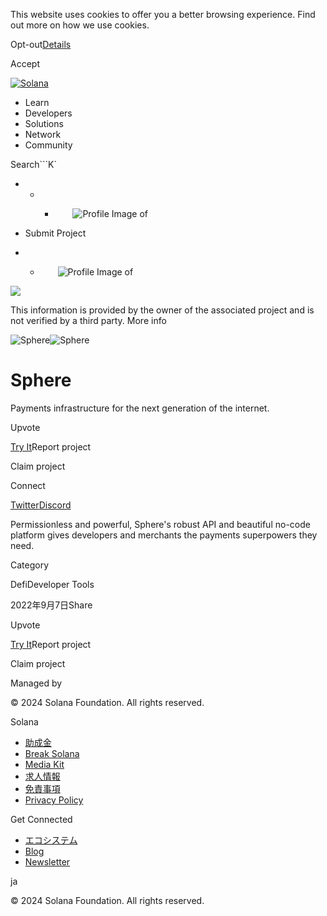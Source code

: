 This website uses cookies to offer you a better browsing experience. Find out
more on how we use cookies.

Opt-out[Details](/ja/privacy-policy#collection-of-information)

Accept

[![Solana](/_next/static/media/logotype.e4df684f.svg)](/ja)

  * Learn
  * Developers
  * Solutions
  * Network
  * Community

Search```K`

  *   *   * ![](data:image/svg+xml,%3csvg%20xmlns=%27http://www.w3.org/2000/svg%27%20version=%271.1%27%20width=%2728%27%20height=%2728%27/%3e)![Profile Image of ](/_next/static/media/ecosystem_user.7ebb52fa.svg)

  * Submit Project
  *   * ![](data:image/svg+xml,%3csvg%20xmlns=%27http://www.w3.org/2000/svg%27%20version=%271.1%27%20width=%2728%27%20height=%2728%27/%3e)![Profile Image of ](/_next/static/media/ecosystem_user.7ebb52fa.svg)

![](/_next/image?url=%2F_next%2Fstatic%2Fmedia%2Fhero.631479cd.png&w=3840&q=75)

This information is provided by the owner of the associated project and is not
verified by a third party. More info

![Sphere](/_next/image?url=%2Fapi%2Fprojectimg%2Fcl7s0r9t6099909mkicogtz7y%3Ftype%3DLOGO&w=3840&q=75)![Sphere](/_next/image?url=%2Fapi%2Fprojectimg%2Fcl7s0r9t6099909mkicogtz7y%3Ftype%3DLOGO&w=3840&q=75)

# Sphere

Payments infrastructure for the next generation of the internet.

Upvote

[Try It](https://spherepay.co/)Report project

Claim project

Connect

[Twitter](https://twitter.com/sphere_labs)[Discord](http://discord.gg/sphere)

Permissionless and powerful, Sphere's robust API and beautiful no-code
platform gives developers and merchants the payments superpowers they need.

Category

DefiDeveloper Tools

2022年9月7日Share

Upvote

[Try It](https://spherepay.co/)Report project

Claim project

Managed by

[](/ja)

[](/youtube)[](/twitter)[](/discord)[](/reddit)[](/github)[](/telegram)

© 2024 Solana Foundation. All rights reserved.

Solana

  * [助成金](https://solana.org/grants)
  * [Break Solana](https://break.solana.com/)
  * [Media Kit](/ja/branding)
  * [求人情報](https://jobs.solana.com/)
  * [免責事項](/ja/tos)
  * [Privacy Policy](/ja/privacy-policy)

Get Connected

  * [エコシステム](/ja/ecosystem)
  * [Blog](/ja/news)
  * [Newsletter](/ja/newsletter)

ja

© 2024 Solana Foundation. All rights reserved.

